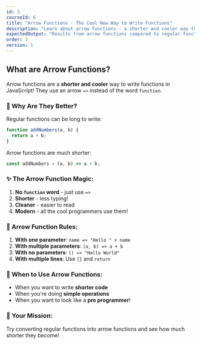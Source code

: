 ```yaml
---
id: 3
courseId: 6
title: "Arrow Functions - The Cool New Way to Write Functions"
description: "Learn about arrow functions - a shorter and cooler way to write functions!"
expectedOutput: "Results from arrow functions compared to regular functions"
order: 3
version: 1
---
```


## What are Arrow Functions?

Arrow functions are a **shorter and cooler** way to write functions in JavaScript! They use an arrow `=>` instead of the word `function`.

### 🤔 Why Are They Better?

Regular functions can be long to write:
```javascript
function addNumbers(a, b) {
  return a + b;
}
```

Arrow functions are much shorter:
```javascript
const addNumbers = (a, b) => a + b;
```

### ✨ The Arrow Function Magic:

1. **No `function` word** - just use `=>`
2. **Shorter** - less typing!
3. **Cleaner** - easier to read
4. **Modern** - all the cool programmers use them!

### 📝 Arrow Function Rules:

1. **With one parameter**: `name => "Hello " + name`
2. **With multiple parameters**: `(a, b) => a + b`
3. **With no parameters**: `() => "Hello World"`
4. **With multiple lines**: Use `{}` and `return`

### 🎯 When to Use Arrow Functions:

- When you want to write **shorter code**
- When you're doing **simple operations**
- When you want to look like a **pro programmer**!

### 🚀 Your Mission:

Try converting regular functions into arrow functions and see how much shorter they become!